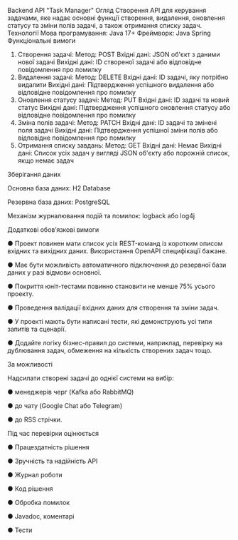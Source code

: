 Backend API "Task Manager"
Огляд
Створення API для керування задачами, яке надає основні функції створення, видалення,
оновлення статусу та зміни полів задачі, а також отримання списку задач.
Технології
Мова програмування: Java 17+
Фреймворк: Java Spring
Функціональні вимоги
1. Створення задачі:
Метод: POST
Вхідні дані: JSON об'єкт з даними нової задачі
Вихідні дані: ID створеної задачі або відповідне повідомлення про помилку
2. Видалення задачі:
Метод: DELETE
Вхідні дані: ID задачі, яку потрібно видалити
Вихідні дані: Підтвердження успішного видалення або відповідне повідомлення про
помилку
3. Оновлення статусу задачі:
Метод: PUT
Вхідні дані: ID задачі та новий статус
Вихідні дані: Підтвердження успішного оновлення статусу або відповідне
повідомлення про помилку
4. Зміна полів задачі:
Метод: PATCH
Вхідні дані: ID задачі та змінені поля задачі
Вихідні дані: Підтвердження успішної зміни полів або відповідне повідомлення про
помилку
5. Отримання списку завдань:
Метод: GET
Вхідні дані: Немає
Вихідні дані: Список усіх задач у вигляді JSON об'єкту або порожній список, якщо
немає задач

Зберігання даних

Основна база даних: H2 Database

Резервна база даних: PostgreSQL

Механізм журналювання подій та помилок: logback або log4j

Додаткові обов’язкові вимоги

● Проект повинен мати список усіх REST-команд із коротким описом вхідних та вихідних
даних. Використання OpenAPI специфікації бажане.

● Має бути можливість автоматичного підключення до резервної бази даних у разі
відмови основної.

● Покриття юніт-тестами повинно становити не менше 75% усього проекту.

● Проведення валідації вхідних даних для створення та зміни задач.

● У проекті мають бути написані тести, які демонструють усі типи запитів та сценарії.

● Додайте логіку бізнес-правил до системи, наприклад, перевірку на дублювання задач,
обмеження на кількість створених задач тощо.

За можливості

Надсилати створені задачі до однієї системи на вибір:

● менеджерів черг (Kafka або RabbitMQ)

● до чату (Google Chat або Telegram)

● до RSS стрічки.

Під час перевірки оцінюється

● Працездатність рішення

● Зручність та надійність API

● Журнал роботи

● Код рішення

● Обробка помилок

● Javadoc, коментарі

● Тести
